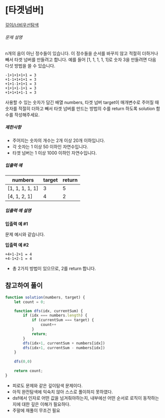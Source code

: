# [타겟넘버]

[깊이/너비우선탐색](https://school.programmers.co.kr/learn/courses/30/lessons/43165)

###### 문제 설명

n개의 음이 아닌 정수들이 있습니다. 이 정수들을 순서를 바꾸지 않고 적절히 더하거나 빼서 타겟 넘버를 만들려고 합니다. 예를 들어 \[1, 1, 1, 1, 1\]로 숫자 3을 만들려면 다음 다섯 방법을 쓸 수 있습니다.

```
-1+1+1+1+1 = 3
+1-1+1+1+1 = 3
+1+1-1+1+1 = 3
+1+1+1-1+1 = 3
+1+1+1+1-1 = 3
```

사용할 수 있는 숫자가 담긴 배열 numbers, 타겟 넘버 target이 매개변수로 주어질 때 숫자를 적절히 더하고 빼서 타겟 넘버를 만드는 방법의 수를 return 하도록 solution 함수를 작성해주세요.

##### 제한사항

-   주어지는 숫자의 개수는 2개 이상 20개 이하입니다.
-   각 숫자는 1 이상 50 이하인 자연수입니다.
-   타겟 넘버는 1 이상 1000 이하인 자연수입니다.

##### 입출력 예

| numbers | target | return |
| --- | --- | --- |
| \[1, 1, 1, 1, 1\] | 3 | 5 |
| \[4, 1, 2, 1\] | 4 | 2 |

##### 입출력 예 설명

**입출력 예 #1**

문제 예시와 같습니다.

**입출력 예 #2**

```
+4+1-2+1 = 4
+4-1+2-1 = 4
```

-   총 2가지 방법이 있으므로, 2를 return 합니다.

## 참고하여 풀이

```javascript
function solution(numbers, target) {
    let count = 0;

    function dfs(idx, currentSum) {
        if (idx === numbers.length) {
            if (currentSum === target) {
                count++
            }
            return;
        }
        dfs(idx+1, currentSum + numbers[idx])
        dfs(idx+1, currentSum - numbers[idx])
    }
    
    dfs(0,0)
    
    return count;
}
```
- 피로도 문제와 같은 깊이탐색 문제이다.
- 아직 완전탐색에 익숙치 않아 스스로 풀이하지 못하였다.
- dsf에서 인자로 어떤 값을 넘겨줘야하는지, 내부에선 어떤 순서로 로직이 동작하는지에 대한 깊은 이해가 필요하다.
- 주말에 재풀이 무조건 필요